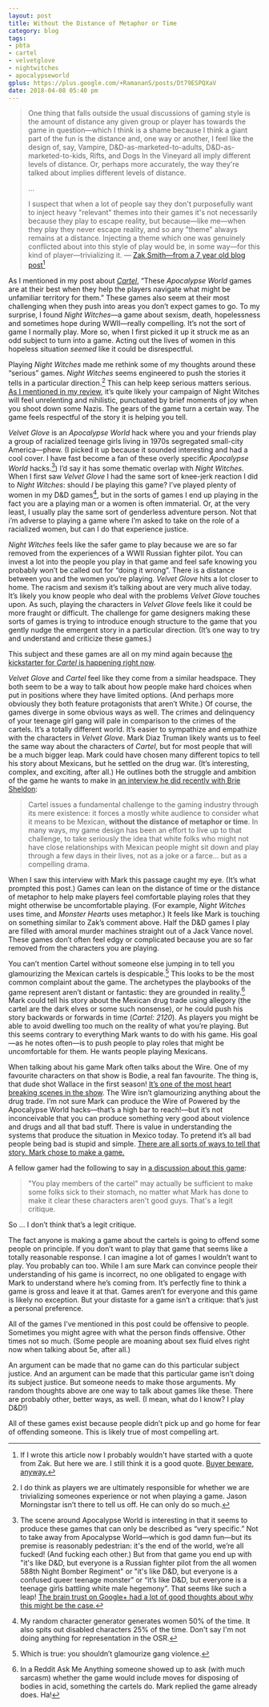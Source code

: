 ```yaml
---
layout: post
title: Without the Distance of Metaphor or Time
category: blog
tags:
- pbta
- cartel
- velvetglove
- nightwitches
- apocalypseworld
gplus: https://plus.google.com/+RamananS/posts/Dt79ESPQXaV
date: 2018-04-08 05:40 pm
---
```



> One thing that falls outside the usual discussions of gaming style is the amount of distance any given group or player has towards the game in question—which I think is a shame because I think a giant part of the fun is the distance and, one way or another, I feel like the design of, say, Vampire, D&D-as-marketed-to-adults, D&D-as-marketed-to-kids, Rifts, and Dogs In the Vineyard all imply different levels of distance. Or, perhaps more accurately, the way they're talked about implies different levels of distance.
> 
> …
> 
> I suspect that when a lot of people say they don't purposefully want to inject heavy "relevant" themes into their games it's not necessarily because they play to escape reality, but because—like me—when they play they never escape reality, and so any "theme" always remains at a distance. Injecting a theme which one was genuinely conflicted about into this style of play would be, in some way—for this kind of player—trivializing it. — [Zak Smith—from a 7 year old blog post][zak][^1]

As I mentioned in my post about *[Cartel][]*, “These *Apocalypse World* games are at their best when they help the players navigate what might be unfamiliar territory for them.” These games also seem at their most challenging when they push into areas you don’t expect games to go. To my surprise, I found *Night Witches*—a game about sexism, death, hopelessness and sometimes hope during WWII—really compelling. It’s not the sort of game I normally play. More so, when I first picked it up it struck me as an odd subject to turn into a game. Acting out the lives of women in this hopeless situation *seemed* like it could be disrespectful.

Playing *Night Witches* made me rethink some of my thoughts around these “serious” games. *Night Witches* seems engineered to push the stories it tells in a particular direction.[^2] This can help keep serious matters serious. [As I mentioned in my review][nwr], it’s quite likely your campaign of Night Witches will feel unrelenting and nihilistic, punctuated by brief moments of joy when you shoot down some Nazis. The gears of the game turn a certain way. The game feels respectful of the story it is helping you tell. 

*Velvet Glove* is an *Apocalypse World* hack where you and your friends play a group of racialized teenage girls living in 1970s segregated small-city America—phew. (I picked it up because it sounded interesting and had a cool cover. I have fast become a fan of these overly specific *Apocalypse World* hacks.[^3]) I’d say it has some thematic overlap with *Night Witches*. When I first saw *Velvet Glove* I had the same sort of knee-jerk reaction I did to *Night Witches*: should *I* be playing this game? I’ve played plenty of women in my D&D games[^4], but in the sorts of games I end up playing in the fact you are a playing man or a women is often immaterial. Or, at the very least, I usually play the same sort of genderless adventure person. Not that i’m adverse to playing a game where I’m asked to take on the role of a racialized women, but can I do that experience justice.

*Night Witches* feels like the safer game to play because we are so far removed from the experiences of a WWII Russian fighter pilot. You can invest a lot into the people you play in that game and feel safe knowing you probably won’t be called out for “doing it wrong”. There is a distance between you and the women you’re playing. *Velvet Glove* hits a lot closer to home. The racism and sexism it’s talking about are very much alive today. It’s likely you know people who deal with the problems *Velvet Glove* touches upon. As such, playing the characters in *Velvet Glove* feels like it could be more fraught or difficult. The challenge for game designers making these sorts of games is trying to introduce enough structure to the game that you gently nudge the emergent story in a particular direction. (It’s one way to try and understand and criticize these games.)

This subject and these games are all on my mind again because [the kickstarter for *Cartel* is happening right now][kickstarter].

*Velvet Glove* and *Cartel* feel like they come from a similar headspace. They both seem to be a way to talk about how people make hard choices when put in positions where they have limited options. (And perhaps more obviously they both feature protagonists that aren’t White.) Of course, the games diverge in some obvious ways as well. The crimes and delinquency of your teenage girl gang will pale in comparison to the crimes of the cartels. It’s a totally different world. It’s easier to sympathize and empathize with the characters in *Velvet Glove*. Mark Diaz Truman likely wants us to feel the same way about the characters of *Cartel*, but for most people that will be a much bigger leap. Mark could have chosen many different topics to tell his story about Mexicans, but he settled on the drug war. (It’s interesting, complex, and exciting, after all.) He outlines both the struggle and ambition of the game he wants to make in [an interview he did recently with Brie Sheldon][brie]:

> Cartel issues a fundamental challenge to the gaming industry through its mere existence: it forces a mostly white audience to consider what it means to be Mexican, **without the distance of metaphor or time**. In many ways, my game design has been an effort to live up to that challenge, to take seriously the idea that white folks who might not have close relationships with Mexican people might sit down and play through a few days in their lives, not as a joke or a farce... but as a compelling drama.

When I saw this interview with Mark this passage caught my eye. (It’s what prompted this post.) Games can lean on the distance of time or the distance of metaphor to help make players feel comfortable playing roles that they might otherwise be uncomfortable playing. (For example, *Night Witches* uses time, and *Monster Hearts* uses metaphor.) It feels like Mark is touching on something similar to Zak’s comment above. Half the D&D games I play are filled with amoral murder machines straight out of a Jack Vance novel. These games don’t often feel edgy or complicated because you are so far removed from the characters you are playing.

You can’t mention Cartel without someone else jumping in to tell you glamourizing the Mexican cartels is despicable.[^5] This looks to be the most common complaint about the game. The archetypes the playbooks of the game represent aren’t distant or fantastic: they are grounded in reality.[^6] Mark could tell his story about the Mexican drug trade using allegory (the cartel are the dark elves or some such nonsense), or he could push his story backwards or forwards in time (_Cartel: 2120_). As players you might be able to avoid dwelling too much on the reality of what you’re playing. But this seems contrary to everything Mark wants to do with his game. His goal—as he notes often—is to push people to play roles that might be uncomfortable for them. He wants people playing Mexicans.

When talking about his game Mark often talks about the Wire. One of my favourite characters on that show is Bodie, a real fan favourite. The thing is, that dude shot Wallace in the first season! [It’s one of the most heart breaking scenes in the show][wire]. The Wire isn’t glamourizing anything about the drug trade. I’m not sure Mark can produce the Wire of Powered by the Apocalypse World hacks—that’s a high bar to reach!—but it’s not inconceivable that you can produce something very good about violence and drugs and all that bad stuff. There is value in understanding the systems that produce the situation in Mexico today. To pretend it’s all bad people being bad is stupid and simple. [There are all sorts of ways to tell that story. Mark chose to make a game.][kate]

A fellow gamer had the following to say in [a discussion about this game][discussion]:

> "You play members of the cartel" may actually be sufficient to make some folks sick to their stomach, no matter what Mark has done to make it clear these characters aren't good guys. That's a legit critique.

So … I don’t think that’s a legit critique.

The fact anyone is making a game about the cartels is going to offend some people on principle. If you don’t want to play that game that seems like a totally reasonable response. I can imagine a lot of games I wouldn’t want to play. You probably can too. While I am sure Mark can convince people their understanding of his game is incorrect, no one obligated to engage with Mark to understand where he’s coming from. It’s perfectly fine to think a game is gross and leave it at that. Games aren’t for everyone and this game is likely no exception. But your distaste for a game isn’t a critique: that’s just a personal preference. 

All of the games I’ve mentioned in this post could be offensive to people. Sometimes you might agree with what the person finds offensive. Other times not so much. (Some people are moaning about sex fluid elves right now when talking about 5e, after all.) 

An argument can be made that no game can do this particular subject justice. And an argument can be made that this particular game isn’t doing its subject justice. But someone needs to make those arguments. My random thoughts above are one way to talk about games like these. There are probably other, better ways, as well. (I mean, what do I know? I play D&D!)

All of these games exist because people didn’t pick up and go home for fear of offending someone. This is likely true of most compelling art.

[^1]: If I wrote this article now I probably wouldn't have started with a quote from Zak. But here we are. I still think it is a good quote. [Buyer beware, anyway.](/zak)
[^2]: I do think as players we are ultimately responsible for whether we are trivializing someones experience or not when playing a game. Jason Morningstar isn’t there to tell us off. He can only do so much.
[^3]: The scene around Apocalypse World is interesting in that it seems to produce these games that can only be described as “very specific.” Not to take away from Apocalypse World—which is god damn fun—but its premise is reasonably pedestrian: it's the end of the world, we’re all fucked! (And fucking each other.) But from that game you end up with "it's like D&D, but everyone is a Russian fighter pilot from the all women 588th Night Bomber Regiment" or "it's like D&D, but everyone is a confused queer teenage monster” or “it’s like D&D, but everyone is a teenage girls battling white male hegemony”. That seems like such a leap! [The brain trust on Google+ had a lot of good thoughts about why this might be the case.][why]
[^4]: My random character generator generates women 50% of the time. It also spits out disabled characters 25% of the time. Don't say I'm not doing anything for representation in the OSR.
[^5]: Which is true: you shouldn’t glamourize gang violence. 
[^6]: In a Reddit Ask Me Anything someone showed up to ask (with much sarcasm) whether the game would include moves for disposing of bodies in acid, something the cartels do. Mark replied the game already does. Ha!
[^7]: Tucked into commentary about Mark’s game Cartel you’ll see passive-aggressive jabs like this one, “Let's hope that Mark does a better job of listening, acknowledging, and reckoning with the consequences of his actions than he has in the past.” [Two Minute Hate][tmh] is the background noise to all this discussion and I think it’s disingenuous to pretend otherwise. But this is also all tangential to what I want to talk about so you’re reading this in a footnote.



[cartel]: /review/cartel/
[nw]: /review/night-witches/
[nwr]: /review/night-witches-reprise/
[why]: https://plus.google.com/+RamananS/posts/YBrFVGCR5o8fz
[brie]: http://www.briecs.com/2018/03/five-or-so-questions-on-cartel.html
[wire]: https://www.youtube.com/watch?v=gupzwxNNpKQ
[zak]: http://dndwithpornstars.blogspot.com/2010/03/playing-monopoly-with-squatters.html
[kate]: http://www.bluestockings.ca/2018/04/playtest-focus-cartel.html
[gtlt]: http://gauntletpodcast.libsyn.com/episode-45-cartel
[discussion]: https://plus.google.com/+BrieSheldon/posts/iGpotW4AkzX
[kickstarter]: https://www.kickstarter.com/projects/marktruman/cartel-a-mexican-narcofiction-tabletop-roleplaying/
